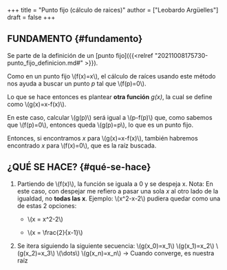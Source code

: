 +++
title = "Punto fijo (cálculo de raices)"
author = ["Leobardo Argüelles"]
draft = false
+++

## FUNDAMENTO {#fundamento}

Se parte de la definición de un [punto fijo]({{<relref "20211008175730-punto_fijo_definicion.md#" >}}).

Como en un punto fijo \\(f(x)=x\\), el cálculo de raíces usando este método
nos ayuda a buscar un punto _p_ tal que \\(f(p)=0\\).

Lo que se hace entonces es plantear **otra función** _g(x)_, la cual se
define como \\(g(x)=x-f(x)\\).

En este caso, calcular \\(g(p)\\) será igual a \\(p-f(p)\\) que, como sabemos que
\\(f(p)=0\\), entonces queda \\(g(p)=p\\), lo que es un punto fijo.

Entonces, si encontramos _x_ para \\(g(x)=x-f(x)\\), también habremos encontrado
_x_ para \\(f(x)=0\\), que es la raíz buscada.


## ¿QUÉ SE HACE? {#qué-se-hace}

1.  Partiendo de \\(f(x)\\), la función se iguala a 0 y se despeja x.
    Nota: En este caso, con despejar me refiero a pasar una sola _x_ al otro
    lado de la igualdad, no **todas las x**.
    Ejemplo: \\(x^2-x-2\\) pudiera quedar como una de estas 2 opciones:
    -   \\(x = x^2-2\\)

    -   \\(x = \frac{2}{x-1}\\)

2.  Se itera siguiendo la siguiente secuencia:
    \\(g(x\_0)=x\_1\\)
    \\(g(x\_1)=x\_2\\)
    \\(g(x\_2)=x\_3\\)
         \\(\dots\\)
    \\(g(x\_n)=x\_n\\) -> Cuando converge, es nuestra raíz
